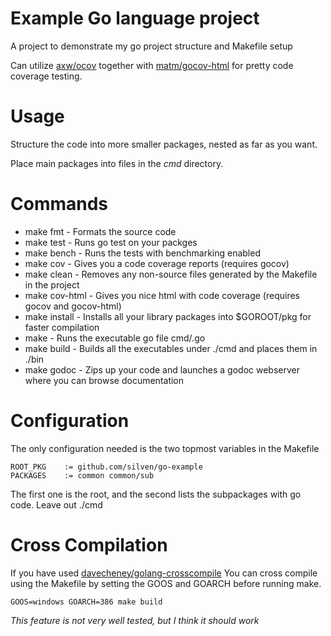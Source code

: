 Example Go language project
==========

A project to demonstrate my go project structure and Makefile setup

Can utilize [axw/ocov](https://github.com/axw/gocov) together with [matm/gocov-html](https://github.com/matm/gocov-html) for pretty code coverage testing.

Usage
====

Structure the code into more smaller packages, nested as far as you want.

Place main packages into files in the _cmd_ directory.

Commands
====

* make fmt - Formats the source code
* make test - Runs go test on your packges
* make bench - Runs the tests with benchmarking enabled
* make cov - Gives you a code coverage reports (requires gocov)
* make clean - Removes any non-source files generated by the Makefile in the project
* make cov-html - Gives you nice html with code coverage (requires gocov and gocov-html)
* make install - Installs all your library packages into $GOROOT/pkg for faster compilation
* make <exe> - Runs the executable go file cmd/<exe>.go
* make build - Builds all the executables under ./cmd and places them in ./bin
* make godoc - Zips up your code and launches a godoc webserver where you can browse documentation

Configuration
====

The only configuration needed is the two topmost variables in the Makefile
```
ROOT_PKG	:= github.com/silven/go-example
PACKAGES 	:= common common/sub
```
The first one is the root, and the second lists the subpackages with go code. Leave out ./cmd

Cross Compilation
====

If you have used [davecheney/golang-crosscompile](https://github.com/davecheney/golang-crosscompile) You can cross compile using the Makefile by setting the GOOS and GOARCH before running make.
```
GOOS=windows GOARCH=386 make build
```
*This feature is not very well tested, but I think it should work*
